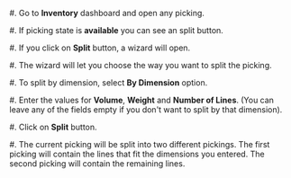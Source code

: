 #. Go to **Inventory** dashboard and open any picking.

#. If picking state is **available** you can see an split button.

#. If you click on **Split** button, a wizard will open.

#. The wizard will let you choose the way you want to split the picking.

#. To split by dimension, select **By Dimension** option.

#. Enter the values for **Volume**, **Weight** and **Number of Lines**. (You can leave
any of the fields empty if you don't want to split by that dimension).

#. Click on **Split** button.

#. The current picking will be split into two different pickings. The first picking will
contain the lines that fit the dimensions you entered. The second picking will contain
the remaining lines.
